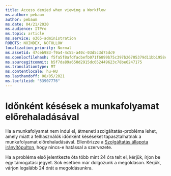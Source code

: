```yaml
---
title: Access denied when viewing a Workflow
ms.author: pebaum
author: pebaum
ms.date: 04/21/2020
ms.audience: ITPro
ms.topic: article
ms.service: o365-administration
ROBOTS: NOINDEX, NOFOLLOW
localization_priority: Normal
ms.assetid: 47ceb983-f9a4-4c55-a40c-03d5c3d75dc9
ms.openlocfilehash: f5fa5f8afdfacbefb071f6899b75c397b26705379d11bb1958c3d7f7be499b1f
ms.sourcegitcommit: b5f7da89a650d2915dc652449623c78be6247175
ms.translationtype: MT
ms.contentlocale: hu-HU
ms.lasthandoff: 08/05/2021
ms.locfileid: "53907776"
---
```

# <a name="intermittent-delays-with-workflow-progress"></a>Időnként késések a munkafolyamat előrehaladásával

Ha a munkafolyamat nem indul el, átmeneti szolgáltatás-probléma lehet, amely miatt a felhasználók időnként késéseket tapasztalhatnak a munkafolyamat előrehaladásával. Ellenőrizze a [Szolgáltatás állapota irányítópulton,](https://admin.microsoft.com/AdminPortal/Home#/servicehealth) hogy nincs-e hatással a szervezete. 

Ha a probléma első jelentkezte óta több mint 24 óra telt el, kérjük, írjon be egy támogatási jegyet. Sok esetben már dolgozunk a megoldáson. Kérjük, várjon legalább 24 órát a megoldásunkra.


  

